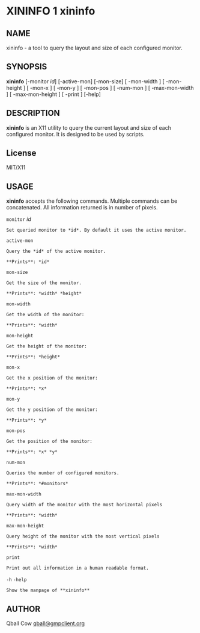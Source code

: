 # XININFO 1 xininfo

## NAME

xininfo - a tool to query the layout and size of each configured monitor.

## SYNOPSIS

**xininfo** [-monitor *id*] [-active-mon] [-mon-size] [ -mon-width ] [ -mon-height ] [ -mon-x ] 
[ -mon-y ] [ -mon-pos ] [ -num-mon ] [ -max-mon-width ] [ -max-mon-height ] [ -print ] [-help]



## DESCRIPTION

**xininfo** is an X11 utility to query the current layout and size of each configured monitor. It is
designed to be used by scripts.

## License

MIT/X11

## USAGE

**xininfo** accepts the following commands. Multiple commands can be concatenated.
All information returned is in number of pixels.

`monitor` *id*
    
    Set queried monitor to *id*. By default it uses the active monitor.

`active-mon` 

    Query the *id* of the active monitor.

    **Prints**: *id* 
    
`mon-size`

    Get the size of the monitor.

    **Prints**: *width* *height* 

`mon-width` 

    Get the width of the monitor:

    **Prints**: *width*

`mon-height` 

    Get the height of the monitor:

    **Prints**: *height*

`mon-x` 

    Get the x position of the monitor:

    **Prints**: *x*

`mon-y` 

    Get the y position of the monitor:

    **Prints**: *y*

`mon-pos` 

    Get the position of the monitor:

    **Prints**: *x* *y*

`num-mon` 

    Queries the number of configured monitors.

    **Prints**: *#monitors*

`max-mon-width` 

    Query width of the monitor with the most horizontal pixels

    **Prints**: *width*

`max-mon-height` 

    Query height of the monitor with the most vertical pixels

    **Prints**: *width*

`print` 

    Print out all information in a human readable format.

`-h`
`-help`

    Show the manpage of **xininfo**


## AUTHOR

Qball Cow <qball@gmpclient.org>
